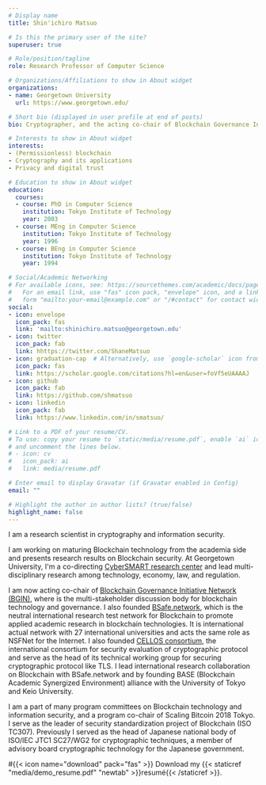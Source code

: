 ```yaml
---
# Display name
title: Shin'ichiro Matsuo

# Is this the primary user of the site?
superuser: true

# Role/position/tagline
role: Research Professor of Computer Science

# Organizations/Affiliations to show in About widget
organizations:
- name: Georgetown University
  url: https://www.georgetown.edu/

# Short bio (displayed in user profile at end of posts)
bio: Cryptographer, and the acting co-chair of Blockchain Governance Initiative Network (BGIN).

# Interests to show in About widget
interests:
- (Permissionless) blockchain
- Cryptography and its applications
- Privacy and digital trust

# Education to show in About widget
education:
  courses:
  - course: PhD in Computer Science
    institution: Tokyo Institute of Technology
    year: 2003
  - course: MEng in Computer Science
    institution: Tokyo Institute of Technology
    year: 1996
  - course: BEng in Computer Science
    institution: Tokyo Institute of Technology
    year: 1994

# Social/Academic Networking
# For available icons, see: https://sourcethemes.com/academic/docs/page-builder/#icons
#   For an email link, use "fas" icon pack, "envelope" icon, and a link in the
#   form "mailto:your-email@example.com" or "/#contact" for contact widget.
social:
- icon: envelope
  icon_pack: fas
  link: 'mailto:shinichiro.matsuo@georgetown.edu'
- icon: twitter
  icon_pack: fab
  link: hhttps://twitter.com/ShaneMatsuo
- icon: graduation-cap  # Alternatively, use `google-scholar` icon from `ai` icon pack
  icon_pack: fas
  link: https://scholar.google.com/citations?hl=en&user=foVf5eUAAAAJ
- icon: github
  icon_pack: fab
  link: https://github.com/shmatsuo
- icon: linkedin
  icon_pack: fab
  link: https://www.linkedin.com/in/smatsuo/

# Link to a PDF of your resume/CV.
# To use: copy your resume to `static/media/resume.pdf`, enable `ai` icons in `params.toml`,
# and uncomment the lines below.
# - icon: cv
#   icon_pack: ai
#   link: media/resume.pdf

# Enter email to display Gravatar (if Gravatar enabled in Config)
email: ""

# Highlight the author in author lists? (true/false)
highlight_name: false
---
```


I am a research scientist in cryptography and information security.

I am working on maturing Blockchain technology from the academia side and presents research results on Blockchain security. At Georgetown University, I'm a co-directing [CyberSMART research center](https://cybersmart.georgetown.edu) and lead multi-disciplinary research among technology, economy, law, and regulation.

I am now acting co-chair of [Blockchain Governance Initiative Network (BGIN)](https://bgin-global.org), where is the multi-stakeholder discussion body for blockchain technology and governance. I also founded [BSafe.network](http://bsafe.network), which is the neutral international research test network for Blockchain to promote applied academic research in blockchain technologies. It is international actual network with 27 international universities and acts the same role as NSFNet for the Internet. I also founded [CELLOS consortium](https://www.cellos-consortium.org), the international consortium for security evaluation of cryptographic protocol and serve as the head of its technical working group for securing cryptographic protocol like TLS. I lead international research collaboration on Blockchain with BSafe.network and by founding BASE (Blockchain Academic Synergized Environment) alliance with the University of Tokyo and Keio University.

I am a part of many program committees on Blockchain technology and information security, and a program co-chair of Scaling Bitcoin 2018 Tokyo. I serve as the leader of security standardization project of Blockchain (ISO TC307). Previously I served as the head of Japanese national body of ISO/IEC JTC1 SC27/WG2 for cryptographic techniques, a member of advisory board cryptographic technology for the Japanese government.

#{{< icon name="download" pack="fas" >}} Download my {{< staticref "media/demo_resume.pdf" "newtab" >}}resumé{{< /staticref >}}.
